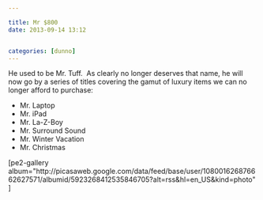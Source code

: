 ```yaml
---

title: Mr $800
date: 2013-09-14 13:12


categories: [dunno]
---
```

He used to be Mr. Tuff.  As clearly no longer deserves that name, he will now go by a series of titles covering the gamut of luxury items we can no longer afford to purchase:
<ul>
	<li>Mr. Laptop</li>
	<li>Mr. iPad</li>
	<li>Mr. La-Z-Boy</li>
	<li>Mr. Surround Sound</li>
	<li>Mr. Winter Vacation</li>
	<li>Mr. Christmas</li>
</ul>
[pe2-gallery album="http://picasaweb.google.com/data/feed/base/user/108001626876662627571/albumid/5923268412535846705?alt=rss&amp;hl=en_US&amp;kind=photo" ]
